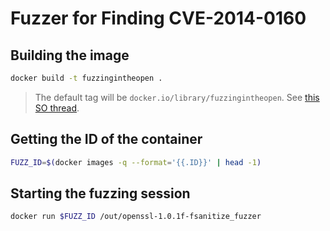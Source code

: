 # Fuzzer for Finding CVE-2014-0160

## Building the image

```bash
docker build -t fuzzingintheopen .
```

> The default tag will be `docker.io/library/fuzzingintheopen`. See [this SO thread](https://stackoverflow.com/a/66586744). 

## Getting the ID of the container

```bash
FUZZ_ID=$(docker images -q --format='{{.ID}}' | head -1)
```

## Starting the fuzzing session

```bash
docker run $FUZZ_ID /out/openssl-1.0.1f-fsanitize_fuzzer
```
